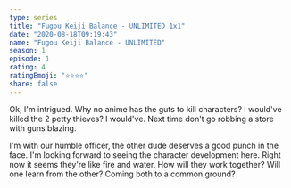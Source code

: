 ```yaml
--- 
type: series 
title: "Fugou Keiji Balance - UNLIMITED 1x1" 
date: "2020-08-18T09:19:43" 
name: "Fugou Keiji Balance - UNLIMITED" 
season: 1 
episode: 1 
rating: 4 
ratingEmoji: "⭐️⭐️⭐️⭐️" 
share: false 
---
```


Ok, I'm intrigued. Why no anime has the guts to kill characters? I would've killed the 2 petty thieves? I would've. Next time don't go robbing a store with guns blazing.

I'm with our humble officer, the other dude deserves a good punch in the face. I'm looking forward to seeing the character development here. Right now it seems they're like fire and water. How will they work together? Will one learn from the other? Coming both to a common ground?
